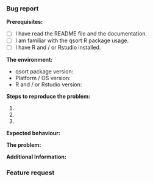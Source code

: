 
<!--- NOTE: These issues are for bugs and feature requests. If you need personal support, contact joaordaniel@gmail.com or davidnsousa@gmail.com. -->

### Bug report

<!--- delete this section if not applicable -->

**Prerequisites:**

- [ ] I have read the README file and the documentation.
- [ ] I am familiar with the qsort R package usage.
- [ ] I have R and / or Rstudio installed.

<!--- Put an X in all the boxes that apply -->

**The environment:**

* qsort package version:
* Platform / OS version:
* R and / or Rstudio version:

**Steps to reproduce the problem:**

<!--- Include your code here. -->

1.
2.
3.

**Expected behaviour:**

<!--- Describe the expected behavior and include the expected output -->

**The problem:**

<!--- Describe the problem and include the output -->

**Additional Information:**

<!--- Any additional information that might be relevant to reproduce the problem -->

### Feature request

<!--- Delete this section if not applicable -->

<!--- Description -->